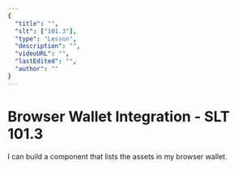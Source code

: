 ```yaml
---
{
  "title": "",
  "slt": ["101.3"],
  "type": "Lesson",
  "description": "",
  "videoURL": "",
  "lastEdited": "",
  "author": ""
}
---
```


# Browser Wallet Integration - SLT 101.3

I can build a component that lists the assets in my browser wallet.